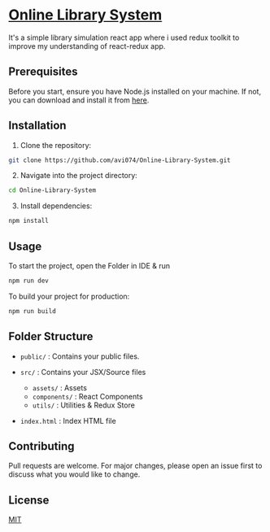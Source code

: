 # [Online Library System]()

It's a simple library simulation react app where i used redux toolkit to improve my understanding of react-redux app.

## Prerequisites

Before you start, ensure you have Node.js installed on your machine. If not, you can download and install it from [here](https://nodejs.org/).

## Installation

1. Clone the repository:

```bash
git clone https://github.com/avi074/Online-Library-System.git
```

2. Navigate into the project directory:

```bash
cd Online-Library-System
```

3. Install dependencies:

```bash
npm install
```

## Usage

To start the project, open the Folder in IDE & run

```bash
npm run dev
```

To build your project for production:

```bash
npm run build
```

## Folder Structure

- `public/` : Contains your public files.

- `src/` : Contains your JSX/Source files

  - `assets/` : Assets
  - `components/` : React Components
  - `utils/` : Utilities & Redux Store

- `index.html` : Index HTML file

## Contributing

Pull requests are welcome. For major changes, please open an issue first to discuss what you would like to change.

## License

[MIT](LICENSE)
